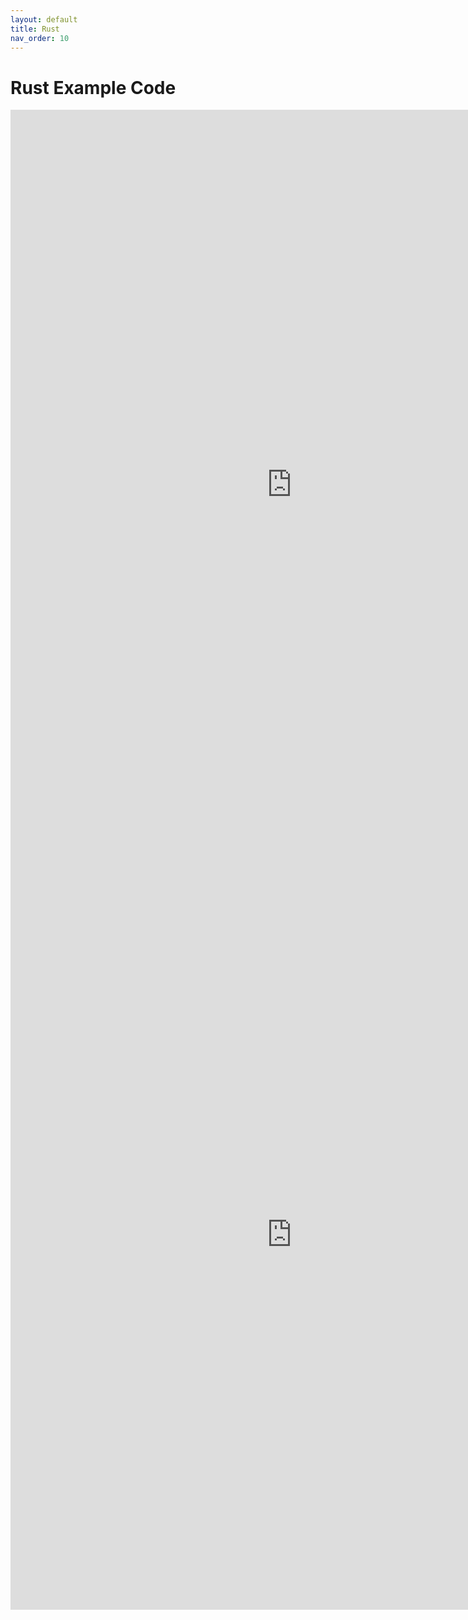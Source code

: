 ```yaml
---
layout: default
title: Rust
nav_order: 10
---
```


# Rust Example Code

<iframe src="https://rustpad.io/#dvRsIz" width="900" height="1200" style="border:none;" title="Rust Examples"></iframe>

<iframe src="https://mybinder.org/v2/gh/jfp6/jupyterNotebooks/fb434aa59a33830b0735ae9fcbacf758f1e6d003?urlpath=lab%2Ftree%2Fscratch.ipynb" width="900" height="1200" style="border:none;" title="Examples"></iframe>
